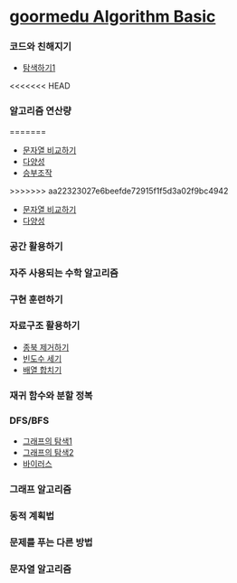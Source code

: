 
# <a href="https://edu.goorm.io/learn/lecture/554/%EC%95%8C%EA%B3%A0%EB%A6%AC%EC%A6%98-%EB%AC%B8%EC%A0%9C%ED%95%B4%EA%B2%B0%EA%B8%B0%EB%B2%95-%EC%9E%85%EB%AC%B8"> goormedu Algorithm Basic</a> 

### 코드와 친해지기 

* [탐색하기1](https://github.com/wjdrbs96/goormedu_Algorithm/blob/master/CodeFun/Search1.java)


<<<<<<< HEAD
### 알고리즘 연산량 
=======
<ul>
  <li><a href="https://github.com/wjdrbs96/goormedu_Algorithm/blob/master/Algorithms/StringSolve.java">문자열 비교하기</a></li>
  <li><a href="https://github.com/wjdrbs96/goormedu_Algorithm/blob/master/Algorithms/Diversity.java">다양성 </a></li>
  <li><a href="https://github.com/wjdrbs96/goormedu_Algorithm/blob/master/Algorithms/MatchFixing.java">승부조작</a></li>
</ul>
>>>>>>> aa22323027e6beefde72915f1f5d3a02f9bc4942

* [문자열 비교하기](https://github.com/wjdrbs96/goormedu_Algorithm/blob/master/Algorithms/StringSolve.java)
* [다양성](https://github.com/wjdrbs96/goormedu_Algorithm/blob/master/Algorithms/Diversity.java)


### 공간 활용하기 

### 자주 사용되는 수학 알고리즘 


### 구현 훈련하기 

### 자료구조 활용하기 

* [종북 제거하기](https://github.com/wjdrbs96/goormedu_Algorithm/blob/master/Data_Structure/Duplicate.java)
* [빈도수 세기](https://github.com/wjdrbs96/goormedu_Algorithm/blob/master/Data_Structure/MainFrequencyCount.java)
* [배열 합치기](https://github.com/wjdrbs96/goormedu_Algorithm/blob/master/Data_Structure/Main_ArraySum.java)


### 재귀 함수와 분할 정복 

### DFS/BFS

* [그래프의 탐색1](https://github.com/wjdrbs96/goormedu_Algorithm/blob/master/DFSBFS/GraphSearch1.java)
* [그래프의 탐색2](https://github.com/wjdrbs96/goormedu_Algorithm/blob/master/DFSBFS/GraphSearch2.java)
* [바이러스](https://github.com/wjdrbs96/goormedu_Algorithm/blob/master/DFSBFS/Virus.java)

### 그래프 알고리즘 

### 동적 계획법 

### 문제를 푸는 다른 방법 

### 문자열 알고리즘  
